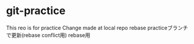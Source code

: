 ﻿# git-practice
This reo is for practice
Change made at local repo
rebase practiceブランチで更新(rebase conflict用)
rebase用
